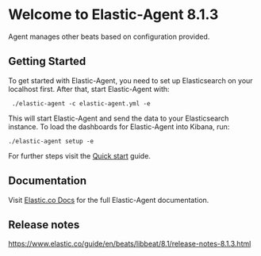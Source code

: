 # Welcome to Elastic-Agent 8.1.3

Agent manages other beats based on configuration provided.

## Getting Started

To get started with Elastic-Agent, you need to set up Elasticsearch on
your localhost first. After that, start Elastic-Agent with:

     ./elastic-agent -c elastic-agent.yml -e

This will start Elastic-Agent and send the data to your Elasticsearch
instance. To load the dashboards for Elastic-Agent into Kibana, run:

    ./elastic-agent setup -e

For further steps visit the
[Quick start](https://www.elastic.co/guide/en/beats/elastic-agent/8.1/elastic-agent-installation-configuration.html) guide.

## Documentation

Visit [Elastic.co Docs](https://www.elastic.co/guide/en/beats/elastic-agent/8.1/index.html)
for the full Elastic-Agent documentation.

## Release notes

https://www.elastic.co/guide/en/beats/libbeat/8.1/release-notes-8.1.3.html
